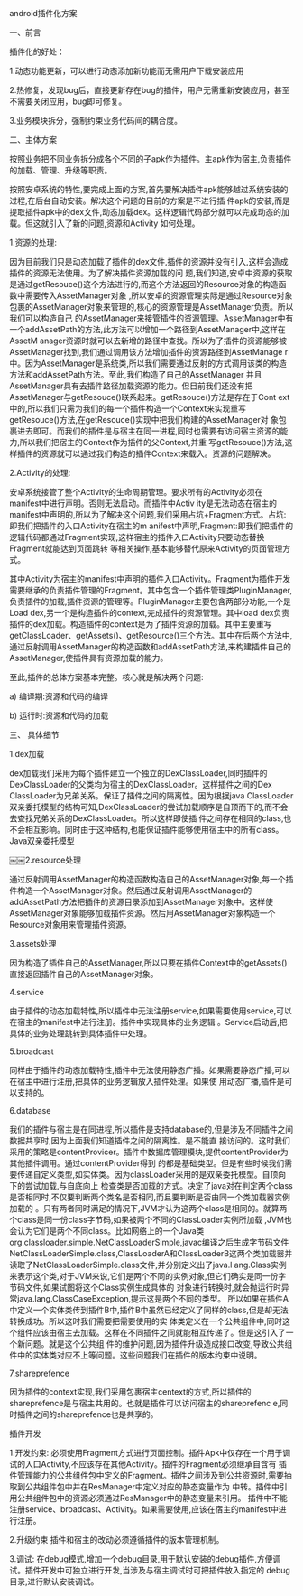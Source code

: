 android插件化方案

一、前言

插件化的好处：

1.动态功能更新，可以进行动态添加新功能而无需用户下载安装应用

2.热修复，发现bug后，直接更新存在bug的插件，用户无需重新安装应用，甚至不需要关闭应用，bug即可修复。

3.业务模块拆分，强制约束业务代码间的耦合度。

二、主体方案

按照业务把不同业务拆分成各个不同的子apk作为插件。主apk作为宿主,负责插件的加载、管理、升级等职责。

按照安卓系统的特性,要完成上面的方案,首先要解决插件apk能够越过系统安装的过程,在后台自动安装。解决这个问题的目前的方案是不进行插 件apk的安装,而是提取插件apk中的dex文件,动态加载dex。这样逻辑代码部分就可以完成动态的加载。但这就引入了新的问题,资源和Activity 如何处理。

1.资源的处理:

因为目前我们只是动态加载了插件的dex文件,插件的资源并没有引入,这样会造成插件的资源无法使用。为了解决插件资源加载的问 题,我们知道,安卓中资源的获取是通过getResouce()这个方法进行的,而这个方法返回的Resource对象的构造函数中需要传入AssetManager对象 ,所以安卓的资源管理实际是通过Resource对象包裹的AssetManager对象来管理的,核心的资源管理是AssetManager负责。所以我们可以构造自己 的AssetManager来接管插件的资源管理。AssetManager中有一个addAssetPath的方法,此方法可以增加一个路径到AssetManager中,这样在AssetM anager资源时就可以去新增的路径中查找。所以为了插件的资源能够被AssetManager找到,我们通过调用该方法增加插件的资源路径到AssetManage r中。因为AssetManager是系统类,所以我们需要通过反射的方式调用该类的构造方法和addAssetPath方法。至此,我们构造了自己的AssetManager 并且AssetManager具有去插件路径加载资源的能力。但目前我们还没有把AssetManager与getResouce()联系起来。getResouce()方法是存在于Cont ext中的,所以我们只需为我们的每一个插件构造一个Context来实现重写getResouce()方法,在getResouce()实现中把我们构建的AssetManager对 象包裹进去即可。而我们的插件是与宿主在同一进程,同时也需要有访问宿主资源的能力,所以我们把宿主的Context作为插件的父Context,并重 写getResouce()方法,这样插件的资源就可以通过我们构造的插件Context来载入。资源的问题解决。

2.Activity的处理:

安卓系统接管了整个Activity的生命周期管理。要求所有的Activity必须在manifest中进行声明。否则无法启动。而插件中Activ ity是无法动态在宿主的manifest中声明的,所以为了解决这个问题,我们采用占坑+Fragment方式。占坑:即我们把插件的入口Activity在宿主的m anifest中声明,Fragment:即我们把插件的逻辑代码都通过Fragment实现,这样宿主的插件入口Activity只要动态替换Fragment就能达到页面跳转 等相关操作,基本能够替代原来Activity的页面管理方式。

其中Activity为宿主的manifest中声明的插件入口Activity。Fragment为插件开发需要继承的负责插件管理的Fragment。其中包含一个插件管理类PluginManager,负责插件的加载,插件资源的管理等。PluginManager主要包含两部分功能,一个是Load dex,另一个是构造插件的context,完成插件的资源管理。其中load dex负责插件的dex加载。构造插件的context是为了插件资源的加载。其中主要重写getClassLoader、getAssets()、getResource()三个方法。其中在后两个方法中,通过反射调用AssetManager的构造函数和addAssetPath方法,来构建插件自己的AssetManager,使插件具有资源加载的能力。

至此,插件的总体方案基本完整。核心就是解决两个问题:

a) 编译期:资源和代码的编译

b) 运行时:资源和代码的加载

三、 具体细节 

1.dex加载

dex加载我们采用为每个插件建立一个独立的DexClassLoader,同时插件的DexClassLoader的父类均为宿主的DexClassLoader。这样插件之间的Dex ClassLoader为兄弟关系。保证了插件之间的隔离性。因为根据java ClassLoader双亲委托模型的结构可知,DexClassLoader的尝试加载顺序是自顶而下的,而不会去查找兄弟关系的DexClassLoader。所以这样即使插 件之间存在相同的class,也不会相互影响。同时由于这种结构,也能保证插件能够使用宿主中的所有class。
Java双亲委托模型

￼￼2.resource处理

通过反射调用AssetManager的构造函数构造自己的AssetManager对象,每一个插件构造一个AssetManager对象。然后通过反射调用AssetManager的 addAssetPath方法把插件的资源目录添加到AssetManager对象中。这样使AssetManager对象能够加载插件资源。然后用AssetManager对象构造一个 Resource对象用来管理插件资源。

3.assets处理

因为构造了插件自己的AssetManager,所以只要在插件Context中的getAssets()直接返回插件自己的AssetManager对象。

4.service

由于插件的动态加载特性,所以插件中无法注册service,如果需要使用service,可以在宿主的manifest中进行注册。插件中实现具体的业务逻辑 。Service启动后,把具体的业务处理跳转到具体插件中处理。

5.broadcast

同样由于插件的动态加载特性,插件中无法使用静态广播。如果需要静态广播,可以在宿主中进行注册,把具体的业务逻辑放入插件处理。如果使
用动态广播,插件是可以支持的。

6.database

我们的插件与宿主是在同进程,所以插件是支持database的,但是涉及不同插件之间数据共享时,因为上面我们知道插件之间的隔离性。是不能直 接访问的。这时我们采用的策略是contentProvicer。插件中数据库管理模块,提供contentProvider为其他插件调用。通过contentProvider得到 的都是基础类型。但是有些时候我们需要传递自定义类型,如实体类。因为classLoader采用的是双亲委托模型。自顶向下的尝试加载,与自底向上 检查类是否加载的方式。决定了java对在判定两个class是否相同时,不仅要判断两个类名是否相同,而且要判断是否由同一个类加载器实例加载的 。只有两者同时满足的情况下,JVM才认为这两个class是相同的。就算两个class是同一份class字节码,如果被两个不同的ClassLoader实例所加载 ,JVM也会认为它们是两个不同class。比如网络上的一个Java类org.classloader.simple.NetClassLoaderSimple,javac编译之后生成字节码文件 NetClassLoaderSimple.class,ClassLoaderA和ClassLoaderB这两个类加载器并读取了NetClassLoaderSimple.class文件,并分别定义出了java.l ang.Class实例来表示这个类,对于JVM来说,它们是两个不同的实例对象,但它们确实是同一份字节码文件,如果试图将这个Class实例生成具体的 对象进行转换时,就会抛运行时异常java.lang.ClassCaseException,提示这是两个不同的类型。
所以如果在插件A中定义一个实体类传到插件B中,插件B中虽然已经定义了同样的class,但是却无法转换成功。所以这时我们需要把需要使用的实 体类定义在一个公共组件中,同时这个组件应该由宿主去加载。这样在不同插件之间就能相互传递了。但是这引入了一个新问题。就是这个公共组 件的维护问题,因为插件升级造成接口改变,导致公共组件中的实体类对应不上等问题。这些问题我们在插件的版本约束中说明。

7.shareprefence

因为插件的context实现,我们采用包裹宿主centext的方式,所以插件的shareprefence是与宿主共用的。也就是插件可以访问宿主的shareprefenc e,同时插件之间的shareprefence也是共享的。





插件开发 

1.开发约束:
必须使用Fragment方式进行页面控制。插件Apk中仅存在一个用于调试的入口Activity,不应该存在其他Activity。插件的Fragment必须继承自含有 插件管理能力的公共组件包中定义的Fragment。插件之间涉及到公共资源时,需要抽取到公共组件包中并在ResManager中定义对应的静态变量作为 中转。插件中引用公共组件包中的资源必须通过ResManager中的静态变量来引用。
插件中不能注册service、broadcast、Activity。如果需要使用,应该在宿主的manifest中进行注册。

2.升级约束
插件和宿主的改动必须遵循插件的版本管理机制。

3.调试:
在debug模式,增加一个debug目录,用于默认安装的debug插件,方便调试。插件开发中可独立进行开发,当涉及与宿主调试时可把插件放入指定的 debug目录,进行默认安装调试。

